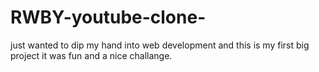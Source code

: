 # RWBY-youtube-clone-
just wanted to dip my hand into web development and this is my first big project 
it was fun and a nice challange.
